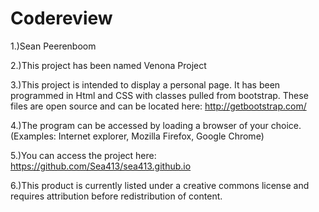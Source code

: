 # Codereview
1.)Sean Peerenboom

2.)This project has been named Venona Project

3.)This project is intended to display a personal page. It has been programmed in Html and CSS with classes pulled from bootstrap. These files are open source and can be located here: http://getbootstrap.com/

4.)The program can be accessed by loading a browser of your choice. (Examples: Internet explorer, Mozilla Firefox, Google Chrome)

5.)You can access the project here: https://github.com/Sea413/sea413.github.io

6.)This product is currently listed under a creative commons license and requires attribution before redistribution of content.
